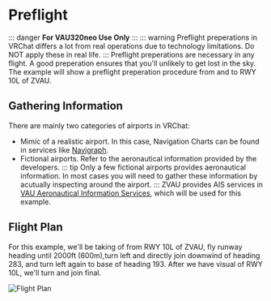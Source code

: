 # Preflight
::: danger 
**For VAU320neo Use Only**
:::
::: warning
Preflight preperations in VRChat differs a lot from real operations due to technology limitations. 
Do NOT apply these in real life.
:::
Preflight preperations are necessary in any flight. A good preperation ensures that you'll unlikely to get lost in the sky.
The example will show a preflight preperation procedure from and to RWY 10L of ZVAU.
## Gathering Information
There are mainly two categories of airports in VRChat:
- Mimic of a realistic airport. In this case, Navigation Charts can be found in services like [Navigraph](https://navigraph.com).
- Fictional airports. Refer to the aeronautical information provided by the developers.
::: tip
Only a few fictional airports provides aeronautical information. In most cases you will need to gather these information by acutually inspecting around the airport.
:::
ZVAU provides AIS services in [VAU Aeronautical Information Services](/en/airport/), which will be used for this example.
## Flight Plan
For this example, we'll be taking of from RWY 10L of ZVAU, fly runway heading until 2000ft (600m),turn left and directly join downwind of heading 283, and turn left again to base of heading 193.
After we have visual of RWY 10L, we'll turn and join final.

![Flight Plan](/v320neo/guide/flightplan-10L.webp)